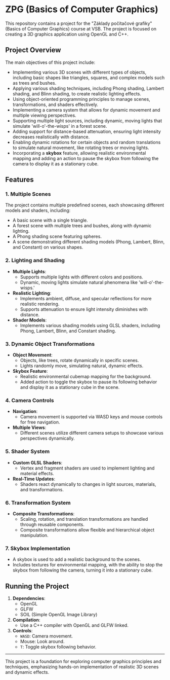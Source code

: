 # ZPG (Basics of Computer Graphics)

This repository contains a project for the "Základy počítačové grafiky" (Basics of Computer Graphics) course at VSB. The project is focused on creating a 3D graphics application using OpenGL and C++.

## Project Overview

The main objectives of this project include:

- Implementing various 3D scenes with different types of objects, including basic shapes like triangles, squares, and complex models such as trees and bushes.
- Applying various shading techniques, including Phong shading, Lambert shading, and Blinn shading, to create realistic lighting effects.
- Using object-oriented programming principles to manage scenes, transformations, and shaders effectively.
- Implementing a camera system that allows for dynamic movement and multiple viewing perspectives.
- Supporting multiple light sources, including dynamic, moving lights that simulate 'will-o'-the-wisps' in a forest scene.
- Adding support for distance-based attenuation, ensuring light intensity decreases realistically with distance.
- Enabling dynamic rotations for certain objects and random translations to simulate natural movement, like rotating trees or moving lights.
- Incorporating a **skybox** feature, allowing realistic environmental mapping and adding an action to pause the skybox from following the camera to display it as a stationary cube.

## Features

### 1. **Multiple Scenes**
The project contains multiple predefined scenes, each showcasing different models and shaders, including:
- A basic scene with a single triangle.
- A forest scene with multiple trees and bushes, along with dynamic lighting.
- A Phong shading scene featuring spheres.
- A scene demonstrating different shading models (Phong, Lambert, Blinn, and Constant) on various shapes.

### 2. **Lighting and Shading**
- **Multiple Lights**:
  - Supports multiple lights with different colors and positions.
  - Dynamic, moving lights simulate natural phenomena like 'will-o'-the-wisps.'
- **Realistic Lighting**:
  - Implements ambient, diffuse, and specular reflections for more realistic rendering.
  - Supports attenuation to ensure light intensity diminishes with distance.
- **Shader Models**:
  - Implements various shading models using GLSL shaders, including Phong, Lambert, Blinn, and Constant shading.

### 3. **Dynamic Object Transformations**
- **Object Movement**:
  - Objects, like trees, rotate dynamically in specific scenes.
  - Lights randomly move, simulating natural, dynamic effects.
- **Skybox Feature**:
  - Realistic environmental cubemap mapping for the background.
  - Added action to toggle the skybox to pause its following behavior and display it as a stationary cube in the scene.

### 4. **Camera Controls**
- **Navigation**:
  - Camera movement is supported via WASD keys and mouse controls for free navigation.
- **Multiple Views**:
  - Different scenes utilize different camera setups to showcase various perspectives dynamically.

### 5. **Shader System**
- **Custom GLSL Shaders**:
  - Vertex and fragment shaders are used to implement lighting and material effects.
- **Real-Time Updates**:
  - Shaders react dynamically to changes in light sources, materials, and transformations.

### 6. **Transformation System**
- **Composite Transformations**:
  - Scaling, rotation, and translation transformations are handled through reusable components.
  - Composite transformations allow flexible and hierarchical object manipulation.

### 7. **Skybox Implementation**
- A skybox is used to add a realistic background to the scenes.
- Includes textures for environmental mapping, with the ability to stop the skybox from following the camera, turning it into a stationary cube.

## Running the Project
1. **Dependencies**:
   - OpenGL
   - GLFW
   - SOIL (Simple OpenGL Image Library)
2. **Compilation**:
   - Use a C++ compiler with OpenGL and GLFW linked.
3. **Controls**:
   - `WASD`: Camera movement.
   - Mouse: Look around.
   - `T`: Toggle skybox following behavior.
---
This project is a foundation for exploring computer graphics principles and techniques, emphasizing hands-on implementation of realistic 3D scenes and dynamic effects.
